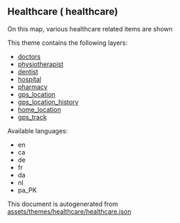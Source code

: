 

 Healthcare ( healthcare) 
--------------------------



On this map, various healthcare related items are shown

This theme contains the following layers:



  - [doctors](../Layers/doctors.md)
  - [physiotherapist](../Layers/physiotherapist.md)
  - [dentist](../Layers/dentist.md)
  - [hospital](../Layers/hospital.md)
  - [pharmacy](../Layers/pharmacy.md)
  - [gps_location](../Layers/gps_location.md)
  - [gps_location_history](../Layers/gps_location_history.md)
  - [home_location](../Layers/home_location.md)
  - [gps_track](../Layers/gps_track.md)


Available languages:



  - en
  - ca
  - de
  - fr
  - da
  - nl
  - pa_PK
 

This document is autogenerated from [assets/themes/healthcare/healthcare.json](https://github.com/pietervdvn/MapComplete/blob/develop/assets/themes/healthcare/healthcare.json)